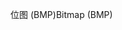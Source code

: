 <span data-ttu-id="dfe36-101">位图 (BMP)</span><span class="sxs-lookup"><span data-stu-id="dfe36-101">Bitmap (BMP)</span></span>
